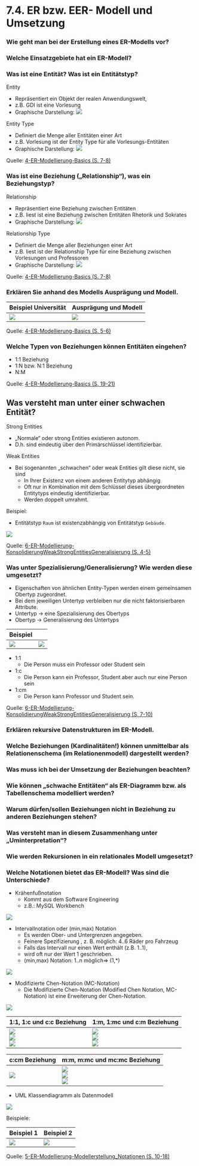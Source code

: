 # 7.4. ER bzw. EER- Modell und Umsetzung

### Wie geht man bei der Erstellung eines ER-Modells vor?

### Welche Einsatzgebiete hat ein ER-Modell?

### Was ist eine Entität? Was ist ein Entitätstyp?

Entity

- Repräsentiert ein Objekt der realen Anwendungswelt,
- z.B. GDI ist eine Vorlesung
- Graphische Darstellung: ![](./Entity.png)

Entity Type

- Definiert die Menge aller Entitäten einer Art
- z.B. Vorlesung ist der Entity Type für alle Vorlesungs-Entitäten
- Graphische Darstellung: ![](./EntityType.png)

Quelle: [4-ER-Modellierung-Basics (S. 7-8)](../archiv/insy-game/jahrgang3/4-ER-Modellierung-Basics.pdf)

### Was ist eine Beziehung („Relationship“), was ein Beziehungstyp?

Relationship

- Repräsentiert eine Beziehung zwischen Entitäten
- z.B. liest ist eine Beziehung zwischen Entitäten Rhetorik und Sokrates
- Graphische Darstellung: ![](./Relationship.png)

Relationship Type

- Definiert die Menge aller Beziehungen einer Art
- z.B. liest ist der Relationship Type für eine Beziehung zwischen Vorlesungen und Professoren
- Graphische Darstellung: ![](./RelationshipType.png)

Quelle: [4-ER-Modellierung-Basics (S. 7-8)](../archiv/insy-game/jahrgang3/4-ER-Modellierung-Basics.pdf)

### Erklären Sie anhand des Modells Ausprägung und Modell.

| Beispiel Universität | Ausprägung und Modell |
|----------------------|-----------------------|
| ![](./Auspraegung_Modell_1.png) | ![](./Auspraegung_Modell_2.png) |

Quelle: [4-ER-Modellierung-Basics (S. 5-6)](../archiv/insy-game/jahrgang3/4-ER-Modellierung-Basics.pdf)

### Welche Typen von Beziehungen können Entitäten eingehen?

- 1:1 Beziehung
- 1:N bzw. N:1 Beziehung
- N:M

Quelle: [4-ER-Modellierung-Basics (S. 19-21)](../archiv/insy-game/jahrgang3/4-ER-Modellierung-Basics.pdf)

## Was versteht man unter einer schwachen Entität?

Strong Entities

- „Normale“ oder strong Entities existieren autonom.
- D.h. sind eindeutig über den Primärschlüssel identifizierbar.

Weak Entities

- Bei sogenannten „schwachen“ oder weak Entities gilt diese nicht, sie sind
    * In Ihrer Existenz von einem anderen Entitytyp abhängig
    * Oft nur in Kombination mit dem Schlüssel dieses übergeordneten Entitytyps eindeutig identifizierbar.
    * Werden doppelt umrahmt.

Beispiel:

- Entitätstyp `Raum` ist existenzabhängig von Entitätstyp `Gebäude`.

![](./WeakEntity.png)

Quelle: [6-ER-Modellierung-KonsolidierungWeakStrongEntitiesGeneralisierung (S. 4-5)](../archiv/insy-game/jahrgang3/6-ER-Modellierung-KonsolidierungWeakStrongEntitiesGeneralisierung.pdf)

### Was unter Spezialisierung/Generalisierung? Wie werden diese umgesetzt?

- Eigenschaften von ähnlichen Entity-Typen werden einem gemeinsamen Obertyp zugeordnet.
- Bei dem jeweiligen Untertyp verbleiben nur die nicht faktorisierbaren Attribute.
- Untertyp -> eine Spezialisierung des Obertyps
- Obertyp -> Generalisierung des Untertyps

| Beispiel | |
|----------------------|-----------------------|
| ![](./Generalisierung_Spezialisierung_1.png) | ![](./Generalisierung_Spezialisierung_2.png) |

- 1:1
    * Die Person muss ein Professor oder Student sein
- 1:c
    * Die Person kann ein Professor, Student aber auch nur eine Person sein
- 1:cm
    * Die Person kann Professor und Student sein.

Quelle: [6-ER-Modellierung-KonsolidierungWeakStrongEntitiesGeneralisierung (S. 7-10)](../archiv/insy-game/jahrgang3/6-ER-Modellierung-KonsolidierungWeakStrongEntitiesGeneralisierung.pdf)

### Erklären rekursive Datenstrukturen im ER-Modell.



### Welche Beziehungen (Kardinalitäten!) können unmittelbar als Relationenschema (im Relationenmodell) dargestellt werden?


### Was muss ich bei der Umsetzung der Beziehungen beachten?

### Wie können „schwache Entitäten“ als ER-Diagramm bzw. als Tabellenschema modelliert werden?

### Warum dürfen/sollen Beziehungen nicht in Beziehung zu anderen Beziehungen stehen?

### Was versteht man in diesem Zusammenhang unter „Uminterpretation“?

### Wie werden Rekursionen in ein relationales Modell umgesetzt?



### Welche Notationen bietet das ER-Modell? Was sind die Unterschiede? 

- Krähenfußnotation
    * Kommt aus dem Software Engineering
    * z.B.: MySQL Workbench

![](./Kraehenfussnotation.png)

- Intervallnotation oder (min,max) Notation
    * Es werden Ober- und Untergrenzen angegeben.
    * Feinere Spezifizierung , z. B. möglich: 4..6 Räder pro Fahrzeug
    * Falls das Intervall nur einen Wert enthält (z.B. 1..1),
    * wird oft nur der Wert 1 geschrieben.
    * (min,max) Notation: 1..n möglich=> (1,*)

![](./Intervallnotation.png)

- Modifizierte Chen-Notation (MC-Notation)
    * Die Modifizierte Chen-Notation (Modified Chen Notation, MC-Notation) ist eine Erweiterung der Chen-Notation.

![](./MC-Notation.png)

| 1:1, 1:c und c:c Beziehung | 1:m, 1:mc und c:m Beziehung |
|----------------------------|-----------------------------|
| ![](./MC-Notation_1_1.png) <br> ![](./MC-Notation_1_c.png) <br> ![](./MC-Notation_c_c.png) | ![](./MC-Notation_1_m.png) <br> ![](./MC-Notation_1_mc.png) <br> ![](./MC-Notation_c_m.png) |

| c:cm Beziehung | m:m, m:mc und mc:mc Beziehung |
|----------------|-------------------------------|
| ![](./MC-Notation_c_cm.png) | ![](./MC-Notation_m_m.png) <br> ![](./MC-Notation_m_mc.png) <br> ![](./MC-Notation_mc_mc.png) |

- UML Klassendiagramm als Datenmodell

![](./UML_Klassendiagramm.png)

Beispiele:

| Beispiel 1 | Beispiel 2 |
|------------|------------|
| ![](./UML_Klassendiagramm_Bsp1.png) | ![](./UML_Klassendiagramm_Bsp2.png) |

Quelle: [5-ER-Modellierung-Modellerstellung_Notationen (S. 10-18)](../archiv/insy-game/jahrgang3/5-ER-Modellierung-Modellerstellung_Notationen.pdf)